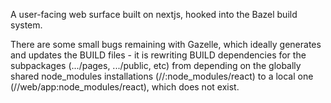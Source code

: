 A user-facing web surface built on nextjs, hooked into the Bazel build system.

There are some small bugs remaining with Gazelle, which ideally generates and updates the BUILD files - it is rewriting BUILD dependencies for the subpackages (.../pages, .../public, etc) from depending on the globally shared node_modules installations (//:node_modules/react) to a local one (//web/app:node_modules/react), which does not exist.
